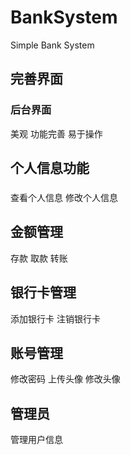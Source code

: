 # BankSystem
Simple Bank System

## 完善界面

### 后台界面
 美观
 功能完善
 易于操作

## 个人信息功能
###
 查看个人信息
 修改个人信息
## 金额管理
 存款
 取款
 转账
## 银行卡管理
 添加银行卡
 注销银行卡
## 账号管理
 修改密码
 上传头像
 修改头像
## 管理员
 管理用户信息